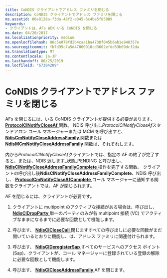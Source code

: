 ```yaml
---
title: CoNDIS クライアントでアドレス ファミリを閉じる
description: CoNDIS クライアントでアドレス ファミリを閉じる
ms.assetid: 06e8128a-f3da-48f2-a045-6c4be5f85889
keywords:
- クライアントは、AFs WDK いる CoNDIS を閉じる
ms.date: 04/20/2017
ms.localizationpriority: medium
ms.openlocfilehash: 86c5e079fd2b4caa1ba4738f045b6ab1e948357e
ms.sourcegitcommit: fb7d95c7a5d47860918cd3602efdd33b69dcf2da
ms.translationtype: MT
ms.contentlocale: ja-JP
ms.lasthandoff: 06/25/2019
ms.locfileid: "67384209"
---
```

# <a name="closing-an-address-family-in-a-condis-client"></a>CoNDIS クライアントでアドレス ファミリを閉じる





AFs を閉じるには、いる CoNDIS クライアントが提供する必要があります、 [ **ProtocolClNotifyCloseAf** ](https://docs.microsoft.com/windows-hardware/drivers/ddi/content/ndis/nc-ndis-protocol_cl_notify_close_af)関数。 NDIS 呼び出し*ProtocolClNotifyCloseAf*スタンドアロン コール マネージャーまたは MCM を呼び出すと、 [ **NdisCmNotifyCloseAddressFamily** ](https://docs.microsoft.com/windows-hardware/drivers/ddi/content/ndis/nf-ndis-ndiscmnotifycloseaddressfamily)関数または[ **NdisMCmNotifyCloseAddressFamily** ](https://docs.microsoft.com/windows-hardware/drivers/ddi/content/ndis/nf-ndis-ndismcmnotifycloseaddressfamily)関数は、それぞれします。

内から*ProtocolClNotifyCloseAf*クライアントでは、指定の AF の終了が完了すると、または、NDIS 返します\_状態\_PENDING と呼び出し、 [ **NdisClNotifyCloseAddressFamilyComplete** ](https://docs.microsoft.com/windows-hardware/drivers/ddi/content/ndis/nf-ndis-ndisclnotifycloseaddressfamilycomplete)操作を完了する関数。 クライアントの呼び出し後**NdisClNotifyCloseAddressFamilyComplete**、NDIS 呼び出し、 [ **ProtocolCmNotifyCloseAfComplete** ](https://docs.microsoft.com/windows-hardware/drivers/ddi/content/ndis/nc-ndis-protocol_cm_notify_close_af_complete)コール マネージャーに通知する関数をクライアントでは、AF が閉じられます。

AF を閉じるには、クライアントが必要です。

1.  クライアントに multipoint のアクティブな接続がある場合は、呼び出し、 [ **NdisClDropParty** ](https://docs.microsoft.com/windows-hardware/drivers/ddi/content/ndis/nf-ndis-ndiscldropparty)単一のパーティのみが各 multipoint 接続 (VC) でアクティブなままになるまでに必要な回数として機能します。

2.  呼び出す、 [ **NdisClCloseCall** ](https://docs.microsoft.com/windows-hardware/drivers/ddi/content/ndis/nf-ndis-ndisclclosecall)閉じますすべての呼び出しに必要な回数がまだ開いているとおりに機能し、は、アドレス ファミリに関連付けられます。

3.  呼び出す、 [ **NdisClDeregisterSap** ](https://docs.microsoft.com/windows-hardware/drivers/ddi/content/ndis/nf-ndis-ndisclderegistersap)すべてのサービスへのアクセス ポイント (Sap)、クライアントが、コール マネージャーに登録されている登録の解除に必要な回数として機能します。

4.  呼び出す、 [ **NdisClCloseAddressFamily** ](https://docs.microsoft.com/windows-hardware/drivers/ddi/content/ndis/nf-ndis-ndisclcloseaddressfamily) AF を閉じます。

 

 






